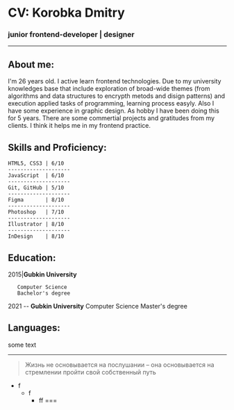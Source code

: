 # CV: Korobka Dmitry
### junior frontend-developer | designer
---
## About me:
I'm 26 years old. I active learn frontend technologies. 
Due to my university knowledges base that include exploration of 
broad-wide themes (from algorithms and data structures to encrypth 
metods and disign patterns) and execution applied tasks of programming, 
learning process easyly. Also I have some experience in graphic design.
As hobby I have been doing this for 5 years. There are some commertial
projects and gratitudes from my clients. I think it helps me in my 
frontend practice.

## Skills and Proficiency:
    HTML5, CSS3 | 6/10
    --------------------
    JavaScript  | 6/10
    --------------------
    Git, GitHub | 5/10
    --------------------
    Figma       | 8/10
    --------------------
    Photoshop   | 7/10
    --------------------
    Illustrator | 8/10
    --------------------
    InDesign    | 8/10

## Education:
2015|**Gubkin University**

       Computer Science
       Bachelor's degree
        
2021 -- **Gubkin University**
        Computer Science
        Master's degree

## Languages:
some text
***
> Жизнь не основывается на послушании – она основывается на стремлении пройти свой собственный путь
* f
    + f
        - ff
===
